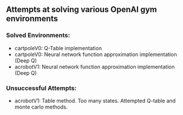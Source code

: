 ## Attempts at solving various OpenAI gym environments

### Solved Environments:
* cartpoleV0: Q-Table implementation
* cartpoleV0: Neural network function approximation implementation (Deep Q)
* acrobotV1: Neural network function approximation implementation (Deep Q)


### Unsuccessful Attempts:
* acrobotV1: Table method. Too many states. Attempted Q-table and monte carlo methods.
